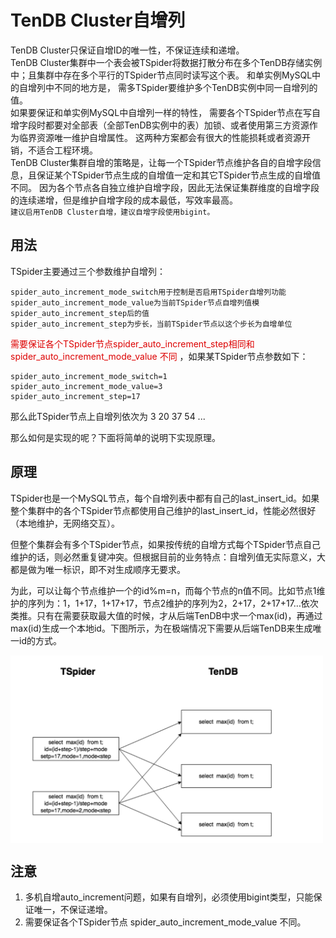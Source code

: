 # TenDB Cluster自增列

TenDB Cluster只保证自增ID的唯一性，不保证连续和递增。   
TenDB Cluster集群中一个表会被TSpider将数据打散分布在多个TenDB存储实例中；且集群中存在多个平行的TSpider节点同时读写这个表。   和单实例MySQL中的自增列中不同的地方是， 需多TSpider要维护多个TenDB实例中同一自增列的值。   
如果要保证和单实例MySQL中自增列一样的特性， 需要各个TSpider节点在写自增字段时都要对全部表（全部TenDB实例中的表）加锁、或者使用第三方资源作为临界资源唯一维护自增属性。 这两种方案都会有很大的性能损耗或者资源开销，不适合工程环境。   
TenDB Cluster集群自增的策略是，让每一个TSpider节点维护各自的自增字段信息，且保证某个TSpider节点生成的自增值一定和其它TSpider节点生成的自增值不同。 因为各个节点各自独立维护自增字段，因此无法保证集群维度的自增字段的连续递增，但是维护自增字段的成本最低，写效率最高。     
`建议启用TenDB Cluster自增，建议自增字段使用bigint。`


## 用法

TSpider主要通过三个参数维护自增列：

```
spider_auto_increment_mode_switch用于控制是否启用TSpider自增列功能
spider_auto_increment_mode_value为当前TSpider节点自增列值模spider_auto_increment_step后的值
spider_auto_increment_step为步长，当前TSpider节点以这个步长为自增单位
```
<font color="#dd0000">需要保证各个TSpider节点spider_auto_increment_step相同和 spider_auto_increment_mode_value 不同</font> 
，如果某TSpider节点参数如下：

```
spider_auto_increment_mode_switch=1
spider_auto_increment_mode_value=3
spider_auto_increment_step=17
```
那么此TSpider节点上自增列依次为 3 20 37 54 ...


那么如何是实现的呢？下面将简单的说明下实现原理。
## 原理
TSpider也是一个MySQL节点，每个自增列表中都有自己的last_insert_id。如果整个集群中的各个TSpider节点都使用自己维护的last_insert_id，性能必然很好（本地维护，无网络交互）。

但整个集群会有多个TSpider节点，如果按传统的自增方式每个TSpider节点自己维护的话，则必然重复键冲突。但根据目前的业务特点：自增列值无实际意义，大都是做为唯一标识，即不对生成顺序无要求。

为此，可以让每个节点维护一个的id%m=n，而每个节点的n值不同。比如节点1维护的序列为：1，1+17，1+17+17，节点2维护的序列为2，2+17，2+17+17…依次类推。只有在需要获取最大值的时候，才从后端TenDB中求一个max(id)，再通过max(id)生成一个本地id。下图所示，为在极端情况下需要从后端TenDB来生成唯一id的方式。

<img src="../pic/auto-increment.png" width = "500" height = "300" alt="图片名称" align=center />

## 注意

 1. 多机自增auto_increment问题，如果有自增列，必须使用bigint类型，只能保证唯一，不保证递增。
 2. 需要保证各个TSpider节点 spider_auto_increment_mode_value 不同。